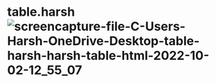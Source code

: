# table.harsh![screencapture-file-C-Users-Harsh-OneDrive-Desktop-table-harsh-harsh-table-html-2022-10-02-12_55_07](https://user-images.githubusercontent.com/111748257/193443021-74b72edd-be51-49bd-9a19-c2fe2f964173.png)
